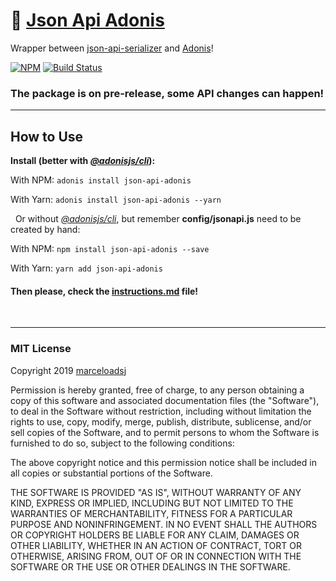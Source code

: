 # 🐙 [Json Api Adonis](https://www.npmjs.com/package/json-api-adonis)

Wrapper between [json-api-serializer](https://www.npmjs.com/package/json-api-serializer) and [Adonis](https://adonisjs.com/)!

[![NPM](https://img.shields.io/npm/v/json-api-adonis.svg)](https://www.npmjs.com/package/json-api-adonis)
[![Build Status](https://travis-ci.org/marceloadsj/json-api-adonis.svg?branch=master)](https://travis-ci.org/marceloadsj/json-api-adonis)

### The package is on pre-release, some API changes can happen!

---

## How to Use

**Install (better with [_@adonisjs/cli_](https://github.com/adonisjs/adonis-cli)):**

With NPM: `adonis install json-api-adonis`

With Yarn: `adonis install json-api-adonis --yarn`

&nbsp;
Or without [_@adonisjs/cli_](https://github.com/adonisjs/adonis-cli), but remember **config/jsonapi.js** need to be created by hand:

With NPM: `npm install json-api-adonis --save`

With Yarn: `yarn add json-api-adonis`

#### Then please, check the [instructions.md](instructions.md) file!

&nbsp;

---

### MIT License

Copyright 2019 [marceloadsj](https://github.com/marceloadsj)

Permission is hereby granted, free of charge, to any person obtaining a copy of this software and associated documentation files (the "Software"), to deal in the Software without restriction, including without limitation the rights to use, copy, modify, merge, publish, distribute, sublicense, and/or sell copies of the Software, and to permit persons to whom the Software is furnished to do so, subject to the following conditions:

The above copyright notice and this permission notice shall be included in all copies or substantial portions of the Software.

THE SOFTWARE IS PROVIDED "AS IS", WITHOUT WARRANTY OF ANY KIND, EXPRESS OR IMPLIED, INCLUDING BUT NOT LIMITED TO THE WARRANTIES OF MERCHANTABILITY, FITNESS FOR A PARTICULAR PURPOSE AND NONINFRINGEMENT. IN NO EVENT SHALL THE AUTHORS OR COPYRIGHT HOLDERS BE LIABLE FOR ANY CLAIM, DAMAGES OR OTHER LIABILITY, WHETHER IN AN ACTION OF CONTRACT, TORT OR OTHERWISE, ARISING FROM, OUT OF OR IN CONNECTION WITH THE SOFTWARE OR THE USE OR OTHER DEALINGS IN THE SOFTWARE.
